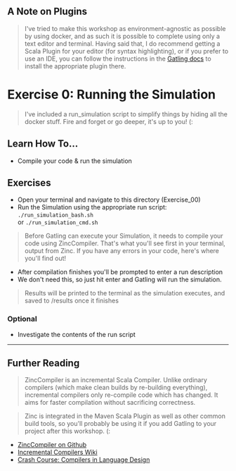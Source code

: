 ## A Note on Plugins
> I've tried to make this workshop as environment-agnostic as possible by using docker, and as such it is possible to complete using only a text editor and terminal. Having said that, I do recommend getting a Scala Plugin for your editor (for syntax highlighting), or if you prefer to use an IDE, you can follow the instructions in the [Gatling docs](https://gatling.io/docs/current/installation/#:~:text=Since%203.0%2C%20Gatling%20requires%20Scala%202.12.) to install the appropriate plugin there. 

# Exercise 0: Running the Simulation
> I've included a run_simulation script to simplify things by hiding all the docker stuff. Fire and forget or go deeper, it's up to you! (: 

## Learn How To...
- Compile your code & run the simulation

## Exercises

- Open your terminal and navigate to this directory (Exercise_00)
- Run the Simulation using the appropriate run script: \
`./run_simulation_bash.sh` \
or `./run_simulation_cmd.sh`

> Before Gatling can execute your Simulation, it needs to compile your code using ZincCompiler. That's what you'll see first in your terminal, output from Zinc. If you have any errors in your code, here's where you'll find out!

- After compilation finishes you'll be prompted to enter a run description
- We don't need this, so just hit enter and Gatling will run the simulation. 

> Results will be printed to the terminal as the simulation executes, and saved to /results once it finishes

### Optional
- Investigate the contents of the run script

---

## Further Reading

> ZincCompiler is an incremental Scala Compiler. Unlike ordinary compilers (which make clean builds by re-building everything), incremental compilers only re-compile code which has changed. It aims for faster compilation without sacrificing correctness. 

> Zinc is integrated in the Maven Scala Plugin as well as other common build tools, so you'll probably be using it if you add Gatling to your project after this workshop. (:

- [ZincCompiler on Github](https://github.com/sbt/zinc)
- [Incremental Compilers Wiki](https://en.wikipedia.org/wiki/Incremental_compiler)
- [Crash Course: Compilers in Language Design](https://increment.com/programming-languages/crash-course-in-compilers/)
